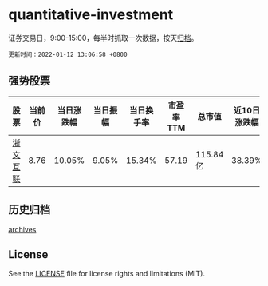 # quantitative-investment

证券交易日，9:00-15:00，每半时抓取一次数据，按天[归档](archives)。

`更新时间：2022-01-12 13:06:58 +0800`

## 强势股票

|股票|当前价|当日涨跌幅|当日振幅|当日换手率|市盈率TTM|总市值|近10日涨跌幅|
|----|----|----|----|----|----|----|----|
|[浙文互联](https://xueqiu.com/S/SH600986)|8.76|10.05%|9.05%|15.34%|57.19|115.84亿|38.39%|

## 历史归档

[archives](archives)

## License

See the [LICENSE](LICENSE) file for license rights and limitations (MIT).